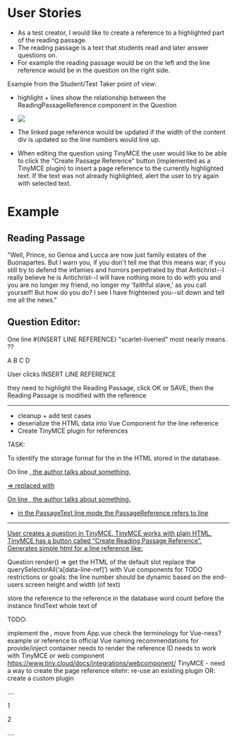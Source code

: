 # User Stories

- As a test creator, I would like to create a reference to a highlighted part of the reading passage.
- The reading passage is a text that students read and later answer questions on.
- For example the reading passage would be on the left and the line reference would be in the question on the right side.

Example from the Student/Test Taker point of view:
- highlight + lines show the relationship between the ReadingPassageReference component in the Question
- ![](https://firebasestorage.googleapis.com/v0/b/firescript-577a2.appspot.com/o/imgs%2Fapp%2Fmy-testing%2Fm9CSoXpVDH.png?alt=media&token=078dae69-ccaa-45c1-b53a-a652dbb6857f)
- The linked page reference would be updated if the width of the content div is updated so the line numbers would line up.

- When editing the question using TinyMCE the user would like to be able to click the "Create Passage Reference" button (implemented as a TinyMCE plugin) to insert a page reference to the currently highlighted text. If the text was not already highlighted, alert the user to try again with selected text.

# Example

Reading Passage
---

"Well, Prince, so Genoa and Lucca are now just family estates of the Buonapartes. But I warn you, if you don't tell me that this means war, if you still try to defend the infamies and horrors perpetrated by that Antichrist--I really believe he is Antichrist--I will have nothing more to do with you and you are no longer my friend, no longer my 'faithful slave,' as you call yourself! But how do you do? I see I have frightened you--sit down and tell me all the news."

Question Editor:
---

One line #{INSERT LINE REFERENCE} "scarlet-liveried" most nearly means. ??

A
B
C
D


User clicks INSERT LINE REFERENCE

they need to highlight the Reading Passage, click OK or SAVE, then the Reading Passage is modified with the reference <a id=“….”>


---

- cleanup + add test cases
- deserialize the HTML data into Vue Component for the line reference
- Create TinyMCE plugin for references

TASK:

To identify the storage format for the <PassageReference> in the HTML stored
in the database.

On line <a href="#passageRef:text-ref"/>, the author talks about something.

=> replaced with

On line <PassageReference refId="text-ref"/>, the author talks about something.

-  in the PassageText line mode the PassageReference refers to line

---

User creates a question in TinyMCE. TinyMCE works with plain HTML. TinyMCE has a button called “Create Reading Passage Reference”. Generates simple html for a line reference like:  <a data-line-ref=“”/>


Question
	render() =>
		get the HTML of the default slot
		replace the querySelectorAll(‘a[data-line-ref]’) with Vue components for <LineReference refId=“”>
	TODO
restrictions or goals:
the line number should be dynamic based on the end-users screen height and width (of text)

store the reference to the reference in the database
word count before the instance
findText whole text of 




TODO:

implement the <ReadingPassageProvider> </ReadingPassageProvider>, move from App.vue
check the terminology for Vue-ness?
example or reference to official Vue naming recommendations for provide/inject container
<Question> needs to render the reference ID
needs to work with TinyMCE <a id=“xcbxcbxcb”/>  or web component
https://www.tiny.cloud/docs/integrations/webcomponent/
TinyMCE - need a way to create the page reference
eitehr: re-use an existing plugin
OR: create a custom plugin


<div id="app"/>
<ReadingPassageProvider>
  ....
  <ReadingPassage>
    <p><line-reference-provider refId="blah"/>1</p>
    <p>2</p>
  </ReadingPassage>
  ....
  <Question>
    <line-reference refId="blah">
  </Question>
</ReadingPassageProvider>